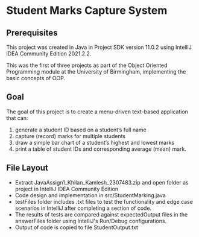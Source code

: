 # Student Marks Capture System

## Prerequisites ##
This project was created in Java in Project SDK version 11.0.2 using IntelliJ IDEA Community Edition 2021.2.2.

This was the first of three projects as part of the Object Oriented Programming module at the University of Birmingham, implementing the basic concepts of OOP.

## Goal ##
The goal of this project is to create a menu-driven text-based application that can:
  1. generate a student ID based on a student’s full name
  2. capture (record) marks for multiple students
  3. draw a simple bar chart of a student’s highest and lowest marks
  4. print a table of student IDs and corresponding average (mean) mark.

## File Layout ##
* Extract JavaAssign1_Khilan_Kamlesh_2307483.zip and open folder as project in IntelliJ IDEA Community Edition
* Code design and implementation in src/StudentMarking.java
* testFiles folder includes .txt files to test the functionality and edge case scenarios in IntelliJ after completing a section of code.
* The results of tests are compared against expectedOutput files in the answerFiles folder using IntelliJ's Run/Debug configurations.
* Output of code is copied to file StudentOutput.txt 

